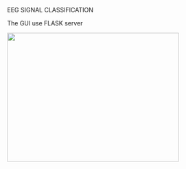 EEG SIGNAL CLASSIFICATION

 The GUI  use  FLASK server


<img src="https://github.com/proteus21/REGRESSION--CLASSIFICATION/blob/main/7_IRIS_CLASSIFICATION/Source/FASTAPI_3.JPG?raw=true" width="400" height ="300">



